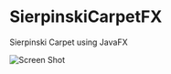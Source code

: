 # SierpinskiCarpetFX
Sierpinski Carpet using JavaFX

![Screen Shot](https://raw.githubusercontent.com/mhrimaz/SierpinskiCarpetFX/master/Screenshot%20from%202016-12-17%2022-52-19.png)

